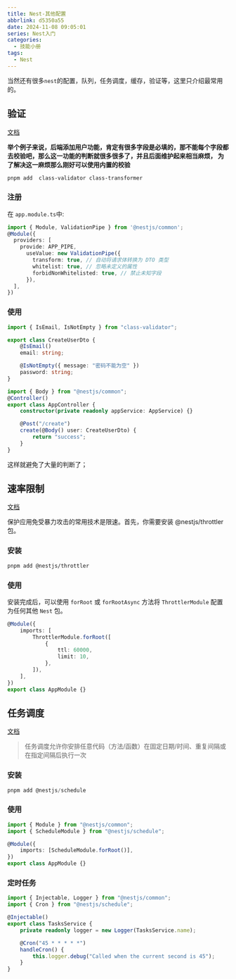 ```yaml
---
title: Nest-其他配置
abbrlink: d5350a55
date: 2024-11-08 09:05:01
series: Nest入门
categories:
  - 技能小册
tags:
  - Nest
---
```


当然还有很多`nest`的配置，队列，任务调度，缓存，验证等，这里只介绍最常用的。

## 验证

[文档](https://docs.nestjs.com/techniques/validation#using-the-built-in-validationpipe)

**举个例子来说，后端添加用户功能，肯定有很多字段是必填的，那不能每个字段都去校验吧，那么这一功能的判断就很多很多了，并且后面维护起来相当麻烦， 为了解决这一麻烦那么刚好可以使用内置的校验**

```sh
pnpm add  class-validator class-transformer
```

### 注册

在 `app.module.ts`中:

```ts
import { Module, ValidationPipe } from '@nestjs/common';
@Module({
  providers: [
    provide: APP_PIPE,
      useValue: new ValidationPipe({
        transform: true, // 自动将请求体转换为 DTO 类型
        whitelist: true, // 忽略未定义的属性
        forbidNonWhitelisted: true, // 禁止未知字段
      }),
  ],
})
```

### 使用

```ts
import { IsEmail, IsNotEmpty } from "class-validator";

export class CreateUserDto {
	@IsEmail()
	email: string;

	@IsNotEmpty({ message: "密码不能为空" })
	password: string;
}
```

```ts
import { Body } from "@nestjs/common";
@Controller()
export class AppController {
	constructor(private readonly appService: AppService) {}

	@Post("/create")
	create(@Body() user: CreateUserDto) {
		return "success";
	}
}
```

这样就避免了大量的判断了；

## 速率限制

[文档](https://nest.nodejs.cn/security/rate-limiting)

保护应用免受暴力攻击的常用技术是限速。首先，你需要安装 @nestjs/throttler 包。

### 安装

```sh
pnpm add @nestjs/throttler
```

### 使用

安装完成后，可以使用 `forRoot` 或 `forRootAsync` 方法将 `ThrottlerModule` 配置为任何其他 `Nest` 包。

```ts
@Module({
	imports: [
		ThrottlerModule.forRoot([
			{
				ttl: 60000,
				limit: 10,
			},
		]),
	],
})
export class AppModule {}
```

## 任务调度

[文档](https://nest.nodejs.cn/techniques/task-scheduling)

> 任务调度允许你安排任意代码（方法/函数）在固定日期/时间、重复间隔或在指定间隔后执行一次

### 安装

```ts
pnpm add @nestjs/schedule
```

### 使用

```ts
import { Module } from "@nestjs/common";
import { ScheduleModule } from "@nestjs/schedule";

@Module({
	imports: [ScheduleModule.forRoot()],
})
export class AppModule {}
```

### 定时任务

```ts
import { Injectable, Logger } from "@nestjs/common";
import { Cron } from "@nestjs/schedule";

@Injectable()
export class TasksService {
	private readonly logger = new Logger(TasksService.name);

	@Cron("45 * * * * *")
	handleCron() {
		this.logger.debug("Called when the current second is 45");
	}
}
```
